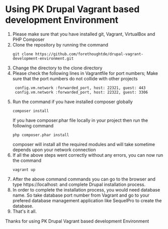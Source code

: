 # Using PK Drupal Vagrant based development Environment

1. Please make sure that you have installed git, Vagrant, VirtualBox and PHP Composer
2. Clone the repository by running the command
    ```
    git clone https://github.com/forethoughtde/drupal-vagrant-development-environment.git
    ```
3. Change the directory to the clone directory
4. Please check the following lines in Vagrantfile for port numbers; Make sure that the port numbers do not collide with other projects
   ```
    config.vm.network :forwarded_port, host: 22321, guest: 443
    config.vm.network :forwarded_port, host: 22322, guest: 3306
   ```
5. Run the command if you have installed composer globally
    ```
    composer install
    ```
    If you have composer.phar file locally in your project then run the following command
    ```
    php composer.phar install
    ```
    composer will install all the required modules and will take sometime depends upon your network connection
6. If all the above steps went correctly without any errors, you can now run the command
    ```
    vagrant up
    ```
7. After the above command commands you can go to the browser and type https://localhost:<port number> and complete Drupal installation process.
8. In order to complete the installation process, you would need database name. So take database port number from Vagrant and go to your prefered database management application like SequelPro
    to create the database. 
9. That's it all.

Thanks for using PK Drupal Vagrant based development Environment
       

